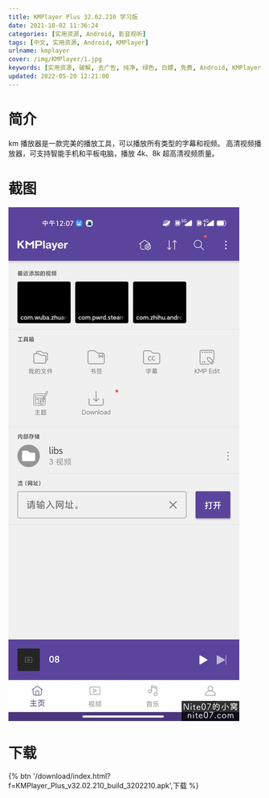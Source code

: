 ```yaml
---
title: KMPlayer Plus 32.02.210 学习版
date: 2021-10-02 11:36:24
categories: [实用资源, Android, 影音视听]
tags: [中文, 实用资源, Android, KMPlayer]
urlname: kmplayer
cover: /img/KMPlayer/1.jpg
keywords: [实用资源, 破解, 去广告, 纯净, 绿色, 白嫖, 免费, Android, KMPlayer]
updated: 2022-05-20 12:21:00
---
```


# 简介

km 播放器是一款完美的播放工具，可以播放所有类型的字幕和视频。
高清视频播放器，可支持智能手机和平板电脑，播放 4k、8k 超高清视频质量。

# 截图

![](/img/KMPlayer/2.jpg)

# 下载

{% btn '/download/index.html?f=KMPlayer_Plus_v32.02.210_build_3202210.apk',下载 %}
